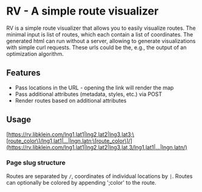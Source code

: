 # RV - A simple route visualizer

RV is a simple route visualizer that allows you to easily visualize routes.
The minimal input is list of routes, which each contain a list of coordinates.
The generated html can run without a server, allowing to generate visualizations with simple curl requests.
These urls could be the, e.g., the output of an optimization algorithm.

## Features

* Pass locations in the URL - opening the link will render the map
* Pass additional attributes (metadata, styles, etc.) via POST
* Render routes based on additional attributes

## Usage

[https://rv.libklein.com/lng1,lat1|lng2,lat2|lng3,lat3;\[route_color\]/lng1,lat1|...|lngn,latn;\[route_color\]/](https://rv.libklein.com/lng1,lat1|lng2,lat2|lng3,lat,3/lng1,lat1|...|lngn,latn/)

### Page slug structure

Routes are separated by `/`, coordinates of individual locations by `|`.
Routes can optionally be colored by appending ';color' to the route.

